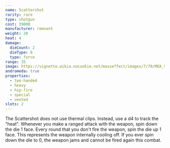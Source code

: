 ```yaml
---
name: Scattershot
rarity: rare
type: shotgun
cost: 39000
manufacturer: remnant
weight: 20
heat: 4
damage:
  dieCount: 2
  dieType: 8
  type: force
range: 35
image: https://vignette.wikia.nocookie.net/masseffect/images/7/70/MEA_Scattershot_MP.png/revision/latest?cb=20180607232101
andromeda: true
properties:
  - two-handed
  - heavy
  - hip-fire
  - special
  - vented
slots: 2
---
```

The Scattershot does not use thermal clips. Instead, use a d4 to track the "heat". Whenever you make 
a ranged attack with the weapon, spin down the die 1 face. Every round that you don't fire the 
weapon, spin the die up 1 face. This represents the weapon internally cooling off. If you ever spin 
down the die to 0, the weapon jams and cannot be fired again this combat.